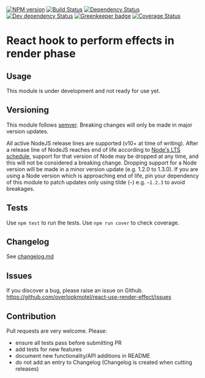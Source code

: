 [![NPM version](https://img.shields.io/npm/v/react-use-render-effect.svg)](https://www.npmjs.com/package/react-use-render-effect)
[![Build Status](https://img.shields.io/travis/overlookmotel/react-use-render-effect/master.svg)](http://travis-ci.org/overlookmotel/react-use-render-effect)
[![Dependency Status](https://img.shields.io/david/overlookmotel/react-use-render-effect.svg)](https://david-dm.org/overlookmotel/react-use-render-effect)
[![Dev dependency Status](https://img.shields.io/david/dev/overlookmotel/react-use-render-effect.svg)](https://david-dm.org/overlookmotel/react-use-render-effect)
[![Greenkeeper badge](https://badges.greenkeeper.io/overlookmotel/react-use-render-effect.svg)](https://greenkeeper.io/)
[![Coverage Status](https://img.shields.io/coveralls/overlookmotel/react-use-render-effect/master.svg)](https://coveralls.io/r/overlookmotel/react-use-render-effect)

# React hook to perform effects in render phase

## Usage

This module is under development and not ready for use yet.

## Versioning

This module follows [semver](https://semver.org/). Breaking changes will only be made in major version updates.

All active NodeJS release lines are supported (v10+ at time of writing). After a release line of NodeJS reaches end of life according to [Node's LTS schedule](https://nodejs.org/en/about/releases/), support for that version of Node may be dropped at any time, and this will not be considered a breaking change. Dropping support for a Node version will be made in a minor version update (e.g. 1.2.0 to 1.3.0). If you are using a Node version which is approaching end of life, pin your dependency of this module to patch updates only using tilde (`~`) e.g. `~1.2.3` to avoid breakages.

## Tests

Use `npm test` to run the tests. Use `npm run cover` to check coverage.

## Changelog

See [changelog.md](https://github.com/overlookmotel/react-use-render-effect/blob/master/changelog.md)

## Issues

If you discover a bug, please raise an issue on Github. https://github.com/overlookmotel/react-use-render-effect/issues

## Contribution

Pull requests are very welcome. Please:

* ensure all tests pass before submitting PR
* add tests for new features
* document new functionality/API additions in README
* do not add an entry to Changelog (Changelog is created when cutting releases)
